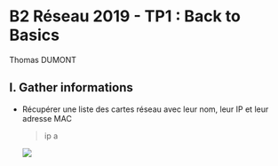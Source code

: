 # B2 Réseau 2019 - TP1 : Back to Basics
Thomas DUMONT

## I. Gather informations
* Récupérer une liste des cartes réseau avec leur nom, leur IP et leur adresse MAC
    
    >ip a

    ![](https://image.noelshack.com/fichiers/2019/39/4/1569502004-liste-cartes-reseaux.png)